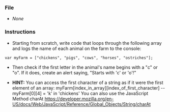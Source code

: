 ### File

* _None_

### Instructions

* Starting from scratch, write code that loops through the following array and logs the name of each animal on the farm to the console:

```
var myFarm = ["chickens", "pigs", "cows", "horses", "ostriches"];
```

* Then check if the first letter in the animal's name begins with a "c" or "o". If it does, create an alert saying, "Starts with 'c' or 'o'!"

* **HINT:** You can access the first character of a string as if it were the first element of an array: myFarm[index_in_array][index_of_first_character] -- myFarm[0][4] = 'k' in 'chickens'  You can also use the JavaScript Method charAt https://developer.mozilla.org/en-US/docs/Web/JavaScript/Reference/Global_Objects/String/charAt
